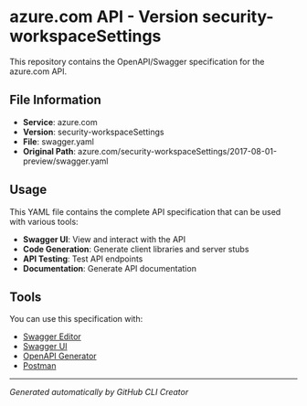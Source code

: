# azure.com API - Version security-workspaceSettings

This repository contains the OpenAPI/Swagger specification for the azure.com API.

## File Information

- **Service**: azure.com
- **Version**: security-workspaceSettings
- **File**: swagger.yaml
- **Original Path**: azure.com/security-workspaceSettings/2017-08-01-preview/swagger.yaml

## Usage

This YAML file contains the complete API specification that can be used with various tools:

- **Swagger UI**: View and interact with the API
- **Code Generation**: Generate client libraries and server stubs
- **API Testing**: Test API endpoints
- **Documentation**: Generate API documentation

## Tools

You can use this specification with:

- [Swagger Editor](https://editor.swagger.io/)
- [Swagger UI](https://swagger.io/tools/swagger-ui/)
- [OpenAPI Generator](https://openapi-generator.tech/)
- [Postman](https://www.postman.com/)

---

*Generated automatically by GitHub CLI Creator*
